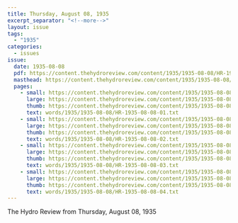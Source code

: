 ```yaml
---
title: Thursday, August 08, 1935
excerpt_separator: "<!--more-->"
layout: issue
tags:
  - "1935"
categories:
  - issues
issue:
  date: 1935-08-08
  pdf: https://content.thehydroreview.com/content/1935/1935-08-08/HR-1935-08-08.pdf
  masthead: https://content.thehydroreview.com/content/1935/1935-08-08/masthead/HR-1935-08-08.jpg
  pages:
    - small: https://content.thehydroreview.com/content/1935/1935-08-08/small/HR-1935-08-08-01.jpg
      large: https://content.thehydroreview.com/content/1935/1935-08-08/large/HR-1935-08-08-01.jpg
      thumb: https://content.thehydroreview.com/content/1935/1935-08-08/thumbnails/HR-1935-08-08-01.jpg
      text: words/1935/1935-08-08/HR-1935-08-08-01.txt
    - small: https://content.thehydroreview.com/content/1935/1935-08-08/small/HR-1935-08-08-02.jpg
      large: https://content.thehydroreview.com/content/1935/1935-08-08/large/HR-1935-08-08-02.jpg
      thumb: https://content.thehydroreview.com/content/1935/1935-08-08/thumbnails/HR-1935-08-08-02.jpg
      text: words/1935/1935-08-08/HR-1935-08-08-02.txt
    - small: https://content.thehydroreview.com/content/1935/1935-08-08/small/HR-1935-08-08-03.jpg
      large: https://content.thehydroreview.com/content/1935/1935-08-08/large/HR-1935-08-08-03.jpg
      thumb: https://content.thehydroreview.com/content/1935/1935-08-08/thumbnails/HR-1935-08-08-03.jpg
      text: words/1935/1935-08-08/HR-1935-08-08-03.txt
    - small: https://content.thehydroreview.com/content/1935/1935-08-08/small/HR-1935-08-08-04.jpg
      large: https://content.thehydroreview.com/content/1935/1935-08-08/large/HR-1935-08-08-04.jpg
      thumb: https://content.thehydroreview.com/content/1935/1935-08-08/thumbnails/HR-1935-08-08-04.jpg
      text: words/1935/1935-08-08/HR-1935-08-08-04.txt
---
```


The Hydro Review from Thursday, August 08, 1935

<!--more-->

